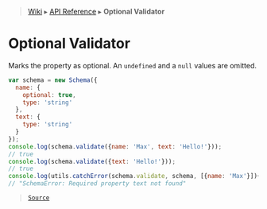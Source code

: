 > [Wiki](Home) ▸ [API Reference](API-Reference) ▸ **Optional Validator**

# Optional Validator

Marks the property as optional.
An `undefined` and a `null` values are omitted.
```javascript
var schema = new Schema({
  name: {
    optional: true,
    type: 'string'
  },
  text: {
    type: 'string'
  }
});
console.log(schema.validate({name: 'Max', text: 'Hello!'}));
// true
console.log(schema.validate({text: 'Hello!'}));
// true
console.log(utils.catchError(schema.validate, schema, [{name: 'Max'}])+'');
// "SchemaError: Required property text not found"
```

> [`Source`](/Neft-io/neft/blob/11ce61113abf36cfee4cca0e72112ab5bff468a7/src/schema/validators/optional.litcoffee#optional-validator)

